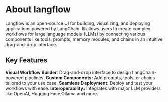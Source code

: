 # About langflow
Langflow is an open-source UI for building, visualizing, and deploying applications powered by LangChain. It allows users to create complex workflows for large language models (LLMs) by connecting various components like tools, prompts, memory modules, and chains in an intuitive drag-and-drop interface.
## Key Features
**Visual Workflow Builder**: Drag-and-drop interface to design LangChain-powered pipelines.
**Custom Components:** Add prompts, tools, or chains tailored to your use case.
**Seamless Deployment:** Deploy and test your workflows with ease.
**Interoperability:** Integrates with major LLM providers like OpenAI, Hugging Face,Ollama and more.
